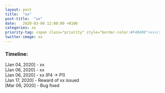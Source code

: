 ```yaml
---
layout: post
title:  "xx"
post-title:  "xx"
date:   2020-03-08 12:00:00 +0100
categories: xx
priority-tag: <span class="priority" style="border-color:#F4B400">xx</span>
twitter-image: xx
---
```


### Timeline:
[Jan 04, 2020] - xx<br>
[Jan 06, 2020] - xx<br>
[Jan 06, 2020] - xx (P4 -> P1)<br>
[Jan 17, 2020] - Reward of xx issued<br>
[Mar 06, 2020] - Bug fixed
